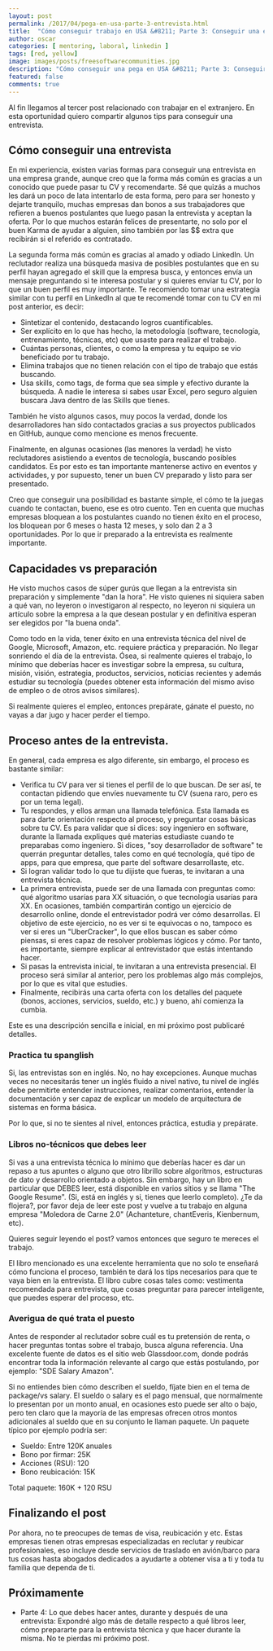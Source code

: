 ```yaml
---
layout: post
permalink: /2017/04/pega-en-usa-parte-3-entrevista.html
title:  "Cómo conseguir trabajo en USA &#8211; Parte 3: Conseguir una entrevista"
author: oscar
categories: [ mentoring, laboral, linkedin ]
tags: [red, yellow]
image: images/posts/freesoftwarecommunities.jpg
description: "Cómo conseguir una pega en USA &#8211; Parte 3: Conseguir una entrevista"
featured: false
comments: true
---
```


Al fin llegamos al tercer post relacionado con trabajar en el extranjero. En esta oportunidad quiero compartir algunos tips para conseguir una entrevista.

## Cómo conseguir una entrevista

En mi experiencia, existen varias formas para conseguir una entrevista en una empresa grande, aunque creo que la forma más común es gracias a un conocido
que puede pasar tu CV y recomendarte. Sé que quizás a muchos les dará un poco de lata intentarlo de esta forma, pero para ser honesto y dejarte tranquilo,
muchas empresas dan bonos a sus trabajadores que refieren a buenos postulantes que luego pasan la entrevista y aceptan la oferta. Por lo que muchos estarán
felices de presentarte, no solo por el buen Karma de ayudar a alguien, sino también por las $$ extra que recibirán si el referido es contratado.

La segunda forma más común es gracias al amado y odiado LinkedIn. Un reclutador realiza una búsqueda masiva de posibles postulantes que en su perfil
hayan agregado el skill que la empresa busca, y entonces envía un mensaje preguntando si te interesa postular y si quieres enviar tu CV, por lo que un buen
perfil es muy importante. Te recomiendo tomar una estrategia similar con tu perfil en LinkedIn al que te recomendé tomar con tu CV en mi post anterior, es
decir:

* Sintetizar el contenido, destacando logros cuantificables.
* Ser explícito en lo que has hecho, la metodología (software, tecnología, entrenamiento, técnicas, etc) que usaste para realizar el trabajo.
* Cuántas personas, clientes, o como la empresa y tu equipo se vio beneficiado por tu trabajo.
* Elimina trabajos que no tienen relación con el tipo de trabajo que estás buscando.
* Usa skills, como tags, de forma que sea simple y efectivo durante la búsqueda. A nadie le interesa si sabes usar Excel, pero seguro alguien buscara Java
dentro de las Skills que tienes.


También he visto algunos casos, muy pocos la verdad, donde los desarrolladores han sido contactados gracias a sus proyectos publicados en GitHub, aunque como
mencione es menos frecuente.

Finalmente, en algunas ocasiones (las menores la verdad) he visto reclutadores asistiendo a eventos de tecnología, buscando posibles candidatos. Es por esto
es tan importante mantenerse activo en eventos y actividades, y por supuesto, tener un buen CV preparado y listo para ser presentado.

Creo que conseguir una posibilidad es bastante simple, el cómo te la juegas cuando te contactan, bueno, ese es otro cuento. Ten en cuenta que muchas empresas
bloquean a los postulantes cuando no tienen éxito en el proceso, los bloquean por 6 meses o hasta 12 meses, y solo dan 2 a 3 oportunidades. Por lo que ir
preparado a la entrevista es realmente importante.

## Capacidades vs preparación

He visto muchos casos de súper gurús que llegan a la entrevista sin preparación y simplemente "dan la hora". He visto quienes ni siquiera saben a qué van,
no leyeron o investigaron al respecto, no leyeron ni siquiera un artículo sobre la empresa a la que desean postular y en definitiva esperan ser elegidos por
"la buena onda".

Como todo en la vida, tener éxito en una entrevista técnica del nivel de Google, Microsoft, Amazon, etc. requiere práctica y preparación. No llegar sonriendo el
día de la entrevista. Ósea, si realmente quieres el trabajo, lo mínimo que deberías hacer es investigar sobre la empresa, su cultura, misión, visión, estrategia,
productos, servicios, noticias recientes y además estudiar su tecnología (puedes obtener esta información del mismo aviso de empleo o de otros avisos similares).

Si realmente quieres el empleo, entonces prepárate, gánate el puesto, no vayas a dar jugo y hacer perder el tiempo.


## Proceso antes de la entrevista.

En general, cada empresa es algo diferente, sin embargo, el proceso es bastante similar:

* Verifica tu CV para ver si tienes el perfil de lo que buscan. De ser así, te contactan pidiendo que envíes nuevamente tu CV (suena raro, pero es por un tema
legal).
* Tu respondes, y ellos arman una llamada telefónica. Esta llamada es para darte orientación respecto al proceso, y preguntar cosas básicas sobre tu CV. Es para
validar que si dices: soy ingeniero en software, durante la llamada expliques qué materias estudiaste cuando te preparabas como ingeniero. Si dices, "soy desarrollador
de software" te querrán preguntar detalles, tales como en qué tecnología, qué tipo de apps, para que empresa, que parte del software desarrollaste, etc.
* Si logran validar todo lo que tu dijiste que fueras, te invitaran a una entrevista técnica.
* La primera entrevista, puede ser de una llamada con preguntas como: qué algoritmo usarías para XX situación, o que tecnología usarías para XX. En ocasiones, también
compartirán contigo un ejercicio de desarrollo online, donde el entrevistador podrá ver cómo desarrollas. El objetivo de este ejercicio, no es ver si te equivocas o
no, tampoco es ver si eres un "UberCracker", lo que ellos buscan es saber cómo piensas, si eres capaz de resolver problemas lógicos y cómo. Por tanto, es importante,
siempre explicar al entrevistador que estás intentando hacer.
* Si pasas la entrevista inicial, te invitaran a una entrevista presencial. El proceso será similar al anterior, pero los problemas algo más complejos, por lo que
es vital que estudies.
* Finalmente, recibirás una carta oferta con los detalles del paquete (bonos, acciones, servicios, sueldo, etc.) y bueno, ahí comienza la cumbia.

Este es una descripción sencilla e inicial, en mi próximo post publicaré detalles.


### Practica tu spanglish

Si, las entrevistas son en inglés. No, no hay excepciones. Aunque muchas veces no necesitarás tener un inglés fluido a nivel nativo, tu nivel de inglés debe permitirte
entender instrucciones, realizar comentarios, entender la documentación y ser capaz de explicar un modelo de arquitectura de sistemas en forma básica.

Por lo que, si no te sientes al nivel, entonces práctica, estudia y prepárate.

### Libros no-técnicos que debes leer

Si vas a una entrevista técnica lo mínimo que deberías hacer es dar un repaso a tus apuntes o alguno que otro librillo sobre algoritmos, estructuras de dato y
desarrollo orientado a objetos. Sin embargo, hay un libro en particular que DEBES leer, está disponible en varios sitios y se llama "The Google Resume".
(Si, está en inglés y si, tienes que leerlo completo). ¿Te da flojera?, por favor deja de leer este post y vuelve a tu trabajo en alguna empresa
"Moledora de Carne 2.0" (Achanteture, chantEveris, Kienbernum, etc).

Quieres seguir leyendo el post? vamos entonces que seguro te mereces el trabajo.

El libro mencionado es una excelente herramienta que no solo te enseñará cómo funciona el proceso, también te dará los tips necesarios para que te vaya bien en
la entrevista. El libro cubre cosas tales como: vestimenta recomendada para entrevista, que cosas preguntar para parecer inteligente, que puedes esperar del proceso,
etc.

### Averigua de qué trata el puesto

Antes de responder al reclutador sobre cuál es tu pretensión de renta, o hacer preguntas tontas sobre el trabajo, busca alguna referencia. Una excelente fuente de datos
es el sitio web Glassdoor.com, donde podrás encontrar toda la información relevante al cargo que estás postulando, por ejemplo: "SDE Salary Amazon".

Si no entiendes bien cómo describen el sueldo, fíjate bien en el tema de package/vs salary. El sueldo o salary es el pago mensual, que normalmente lo presentan por
un monto anual, en ocasiones esto puede ser alto o bajo, pero ten claro que la mayoría de las empresas ofrecen otros montos adicionales al sueldo que en su conjunto
le llaman paquete. Un paquete típico por ejemplo podría ser:

* Sueldo: Entre 120K anuales
* Bono por firmar: 25K
* Acciones (RSU): 120
* Bono reubicación: 15K

Total paquete: 160K + 120 RSU

## Finalizando el post

Por ahora, no te preocupes de temas de visa, reubicación y etc. Estas empresas tienen otras empresas especializadas en reclutar y reubicar profesionales, eso incluye
desde servicios de traslado en avión/barco para tus cosas hasta abogados dedicados a ayudarte a obtener visa a ti y toda tu familia que dependa de ti.


## Próximamente

* Parte 4: Lo que debes hacer antes, durante y después de una entrevista:
Expondré algo más de detalle respecto a qué libros leer, cómo prepararte para la entrevista técnica y que hacer durante la misma. No te pierdas mi próximo post.
